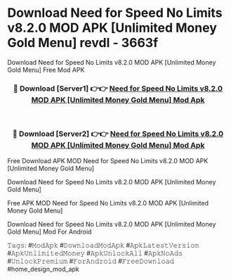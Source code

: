 # Download Need for Speed No Limits v8.2.0 MOD APK [Unlimited Money Gold Menu] revdl - 3663f
Download Need for Speed No Limits v8.2.0 MOD APK [Unlimited Money Gold Menu] Free Mod APK

<div align="center">
<h3>🔴 Download [Server1] 👉👉 <a href="https://apk-comot.site?title=Need_for_Speed_No_Limits_v8.2.0_MOD_APK_[Unlimited_Money_Gold_Menu]">Need for Speed No Limits v8.2.0 MOD APK [Unlimited Money Gold Menu] Mod Apk</a></h3><br>

<h3>🔴 Download [Server2] 👉👉 <a href="https://apk-comot.site?title=Need_for_Speed_No_Limits_v8.2.0_MOD_APK_[Unlimited_Money_Gold_Menu]">Need for Speed No Limits v8.2.0 MOD APK [Unlimited Money Gold Menu] Mod Apk</a></h3>
</div>


Free Download APK MOD Need for Speed No Limits v8.2.0 MOD APK [Unlimited Money Gold Menu]

Download Need for Speed No Limits v8.2.0 MOD APK [Unlimited Money Gold Menu] 

Free APK MOD Need for Speed No Limits v8.2.0 MOD APK [Unlimited Money Gold Menu] 

Download Need for Speed No Limits v8.2.0 MOD APK [Unlimited Money Gold Menu] Mod For Android

𝚃𝚊𝚐𝚜: #𝙼𝚘𝚍𝙰𝚙𝚔 #𝙳𝚘𝚠𝚗𝚕𝚘𝚊𝚍𝙼𝚘𝚍𝙰𝚙𝚔 #𝙰𝚙𝚔𝙻𝚊𝚝𝚎𝚜𝚝𝚅𝚎𝚛𝚜𝚒𝚘𝚗 #𝙰𝚙𝚔𝚄𝚗𝚕𝚒𝚖𝚒𝚝𝚎𝚍𝙼𝚘𝚗𝚎𝚢 #𝙰𝚙𝚔𝚄𝚗𝚕𝚘𝚌𝚔𝙰𝚕𝚕 #𝙰𝚙𝚔𝙽𝚘𝙰𝚍𝚜 #𝚄𝚗𝚕𝚘𝚌𝚔𝙿𝚛𝚎𝚖𝚒𝚞𝚖 #𝙵𝚘𝚛𝙰𝚗𝚍𝚛𝚘𝚒𝚍 #𝙵𝚛𝚎𝚎𝙳𝚘𝚠𝚗𝚕𝚘𝚊𝚍 #home_design_mod_apk